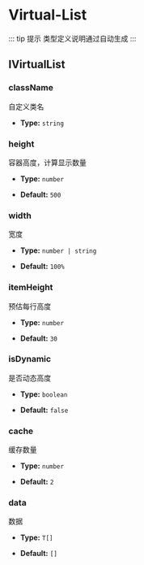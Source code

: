 # Virtual-List 

 ::: tip 提示
类型定义说明通过自动生成
:::

## IVirtualList 



### className
自定义类名


- **Type:** `string`


### height
容器高度，计算显示数量


- **Type:** `number`


- **Default:** `500`

### width
宽度


- **Type:** `number | string`


- **Default:** `100%`

### itemHeight
预估每行高度


- **Type:** `number`


- **Default:** `30`

### isDynamic
是否动态高度


- **Type:** `boolean`


- **Default:** `false`

### cache
缓存数量


- **Type:** `number`


- **Default:** `2`

### data
数据


- **Type:** `T[]`


- **Default:** `[]`
